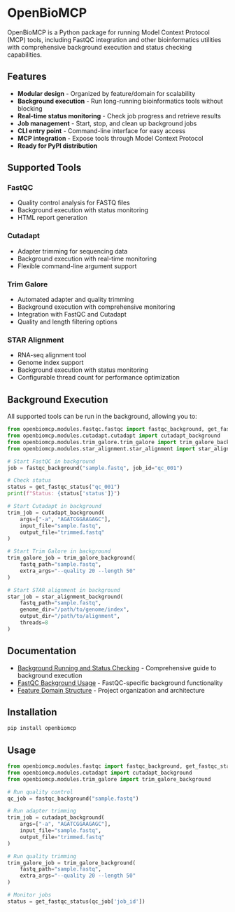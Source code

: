 # OpenBioMCP

OpenBioMCP is a Python package for running Model Context Protocol (MCP) tools, including FastQC integration and other bioinformatics utilities with comprehensive background execution and status checking capabilities.

## Features

- **Modular design** - Organized by feature/domain for scalability
- **Background execution** - Run long-running bioinformatics tools without blocking
- **Real-time status monitoring** - Check job progress and retrieve results
- **Job management** - Start, stop, and clean up background jobs
- **CLI entry point** - Command-line interface for easy access
- **MCP integration** - Expose tools through Model Context Protocol
- **Ready for PyPI distribution**

## Supported Tools

### FastQC
- Quality control analysis for FASTQ files
- Background execution with status monitoring
- HTML report generation

### Cutadapt
- Adapter trimming for sequencing data
- Background execution with real-time monitoring
- Flexible command-line argument support

### Trim Galore
- Automated adapter and quality trimming
- Background execution with comprehensive monitoring
- Integration with FastQC and Cutadapt
- Quality and length filtering options

### STAR Alignment
- RNA-seq alignment tool
- Genome index support
- Background execution with status monitoring
- Configurable thread count for performance optimization

## Background Execution

All supported tools can be run in the background, allowing you to:

```python
from openbiomcp.modules.fastqc.fastqc import fastqc_background, get_fastqc_status
from openbiomcp.modules.cutadapt.cutadapt import cutadapt_background
from openbiomcp.modules.trim_galore.trim_galore import trim_galore_background
from openbiomcp.modules.star_alignment.star_alignment import star_alignment_background

# Start FastQC in background
job = fastqc_background("sample.fastq", job_id="qc_001")

# Check status
status = get_fastqc_status("qc_001")
print(f"Status: {status['status']}")

# Start Cutadapt in background
trim_job = cutadapt_background(
    args=["-a", "AGATCGGAAGAGC"],
    input_file="sample.fastq",
    output_file="trimmed.fastq"
)

# Start Trim Galore in background
trim_galore_job = trim_galore_background(
    fastq_path="sample.fastq",
    extra_args="--quality 20 --length 50"
)

# Start STAR alignment in background
star_job = star_alignment_background(
    fastq_path="sample.fastq",
    genome_dir="/path/to/genome/index",
    output_dir="/path/to/alignment",
    threads=8
)
```

## Documentation

- [Background Running and Status Checking](docs/background_running_status_checking.md) - Comprehensive guide to background execution
- [FastQC Background Usage](docs/fastqc_background_usage.md) - FastQC-specific background functionality
- [Feature Domain Structure](docs/feature_domain_structure.md) - Project organization and architecture

## Installation

```bash
pip install openbiomcp
```

## Usage

```python
from openbiomcp.modules.fastqc import fastqc_background, get_fastqc_status
from openbiomcp.modules.cutadapt import cutadapt_background
from openbiomcp.modules.trim_galore import trim_galore_background

# Run quality control
qc_job = fastqc_background("sample.fastq")

# Run adapter trimming
trim_job = cutadapt_background(
    args=["-a", "AGATCGGAAGAGC"],
    input_file="sample.fastq",
    output_file="trimmed.fastq"
)

# Run quality trimming
trim_galore_job = trim_galore_background(
    fastq_path="sample.fastq",
    extra_args="--quality 20 --length 50"
)

# Monitor jobs
status = get_fastqc_status(qc_job['job_id'])
```
